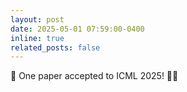 ```yaml
---
layout: post
date: 2025-05-01 07:59:00-0400
inline: true
related_posts: false
---
```



🎉 One paper accepted to ICML 2025! 🚀🧠